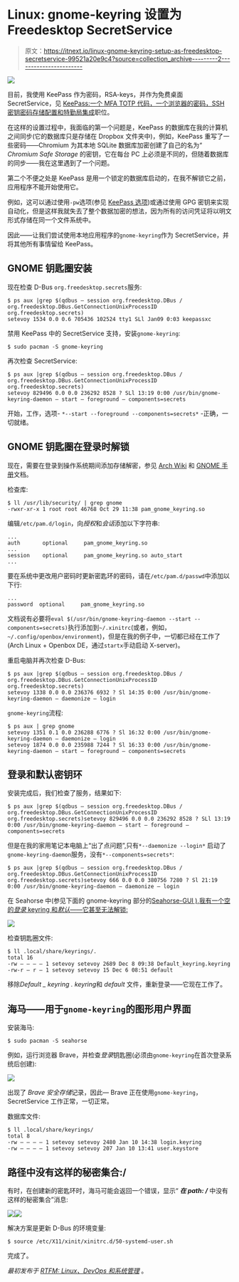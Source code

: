 # Linux: gnome-keyring 设置为 Freedesktop SecretService

> 原文：<https://itnext.io/linux-gnome-keyring-setup-as-freedesktop-secretservice-99521a20e9c4?source=collection_archive---------2----------------------->

![](img/deb75c286e41ceb103e9942038e4173e.png)

目前，我使用 KeePass 作为密码，RSA-keys，并作为免费桌面 SecretService，见 [KeePass:一个 MFA TOTP 代码，一个浏览器的密码，SSH 密钥密码存储配置和特勤局集成](https://rtfm.co.ua/en/keepass-an-mfa-totp-codes-a-browsers-passwords-ssh-keys-passwords-storage-configuration-and-secret-service-integration/)职位。

在这样的设置过程中，我面临的第一个问题是，KeePass 的数据库在我的计算机之间同步(它的数据库只是存储在 Dropbox 文件夹中)，例如，KeePass 重写了一些密码——Chromium 为其本地 SQLite 数据库加密创建了自己的名为“ *Chromium Safe Storage* 的密钥，它在每台 PC 上必须是不同的，但随着数据库的同步——我在这里遇到了一个问题。

第二个不便之处是 KeePass 是用一个锁定的数据库启动的，在我不解锁它之前，应用程序不能开始使用它。

例如，这可以通过使用`-pw`选项(参见 [KeePass 选项](https://keepass.info/help/base/cmdline.html))或通过使用 GPG 密钥来实现自动化，但是这样我就失去了整个数据加密的想法，因为所有的访问凭证将以明文形式存储在同一个文件系统中。

因此——让我们尝试使用本地应用程序的`gnome-keyring`作为 SecretService，并将其他所有事情留给 KeePass。

## GNOME 钥匙圈安装

现在检查 D-Bus `org.freedesktop.secrets`服务:

```
$ ps aux |grep $(qdbus — session org.freedesktop.DBus / org.freedesktop.DBus.GetConnectionUnixProcessID org.freedesktop.secrets)
setevoy 1534 0.0 0.6 705436 102524 tty1 SLl Jan09 0:03 keepassxc
```

禁用 KeePass 中的 SecretService 支持，安装`gnome-keyring`:

```
$ sudo pacman -S gnome-keyring
```

再次检查 SecretService:

```
$ ps aux |grep $(qdbus — session org.freedesktop.DBus / org.freedesktop.DBus.GetConnectionUnixProcessID org.freedesktop.secrets)
setevoy 829496 0.0 0.0 236292 8528 ? SLl 13:19 0:00 /usr/bin/gnome-keyring-daemon — start — foreground — components=secrets
```

开始，工作，选项- `*--start --foreground --components=secrets*` -正确，一切就绪。

## GNOME 钥匙圈在登录时解锁

现在，需要在登录到操作系统期间添加存储解密，参见 [Arch Wiki](https://wiki.archlinux.org/index.php/GNOME/Keyring#PAM_method) 和 [GNOME 手册](https://wiki.gnome.org/Projects/GnomeKeyring/Pam/Manual)文档。

检查库:

```
$ ll /usr/lib/security/ | grep gnome
-rwxr-xr-x 1 root root 46768 Oct 29 11:38 pam_gnome_keyring.so
```

编辑`/etc/pam.d/login`，向*授权*和*会话*添加以下字符串:

```
...
auth       optional     pam_gnome_keyring.so
...
session    optional     pam_gnome_keyring.so auto_start
...
```

要在系统中更改用户密码时更新密匙环的密码，请在`/etc/pam.d/passwd`中添加以下行:

```
...
password  optional     pam_gnome_keyring.so
```

文档说有必要将`eval $(/usr/bin/gnome-keyring-daemon --start --components=secrets)`执行添加到`~/.xinitrc`(或者，例如，`~/.config/openbox/environment`)，但是在我的例子中，一切都已经在工作了(Arch Linux + Openbox DE，通过`startx`手动启动 X-server)。

重启电脑并再次检查 D-Bus:

```
$ ps aux |grep $(qdbus — session org.freedesktop.DBus / org.freedesktop.DBus.GetConnectionUnixProcessID org.freedesktop.secrets)
setevoy 1338 0.0 0.0 236376 6932 ? Sl 14:35 0:00 /usr/bin/gnome-keyring-daemon — daemonize — login
```

`gnome-keyring`流程:

```
$ ps aux | grep gnome
setevoy 1351 0.1 0.0 236288 6776 ? Sl 16:32 0:00 /usr/bin/gnome-keyring-daemon — daemonize — login
setevoy 1874 0.0 0.0 235988 7244 ? Sl 16:33 0:00 /usr/bin/gnome-keyring-daemon — start — foreground — components=secrets
```

## 登录和默认密钥环

安装完成后，我们检查了服务，结果如下:

```
$ ps aux |grep $(qdbus — session org.freedesktop.DBus / org.freedesktop.DBus.GetConnectionUnixProcessID org.freedesktop.secrets)setevoy 829496 0.0 0.0 236292 8528 ? SLl 13:19 0:00 /usr/bin/gnome-keyring-daemon — start — foreground — components=secrets
```

但是在我的家用笔记本电脑上“出了点问题”,只有`*--daemonize --login*` 启动了`gnome-keyring-daemon`服务，没有`*--components=secrets*`:

```
$ ps aux |grep $(qdbus — session org.freedesktop.DBus / org.freedesktop.DBus.GetConnectionUnixProcessID org.freedesktop.secrets)setevoy 666 0.0 0.0 380756 7280 ? Sl 21:19 0:00 /usr/bin/gnome-keyring-daemon — daemonize — login
```

在 Seahorse 中(参见下面的 gnome-keyring 部分的[Seahorse-GUI ),我有一个空的*登录* keyring 和*默认*——它甚至无法解锁:](https://rtfm.co.ua/?p=23147#Seahorse_GUI_gnome-keyring)

![](img/d94cccdb011fd15b07058863ec086737.png)

检查钥匙圈文件:

```
$ ll .local/share/keyrings/.
total 16
-rw — — — — 1 setevoy setevoy 2689 Dec 8 09:38 Default_keyring.keyring
-rw-r — r — 1 setevoy setevoy 15 Dec 6 08:51 default
```

移除*Default _ keyring . keyring*和 *default* 文件，重新登录——它现在工作了。

## 海马——用于`gnome-keyring`的图形用户界面

安装海马:

```
$ sudo pacman -S seahorse
```

例如，运行浏览器 Brave，并检查*登录*钥匙圈(必须由`gnome-keyring`在首次登录系统后创建):

![](img/a76fc9733b9e03c9e4eed75f7b65c689.png)

出现了 *Brave 安全存储*记录，因此— Brave 正在使用`gnome-keyring`，SecretService 工作正常，一切正常。

数据库文件:

```
$ ll .local/share/keyrings/
total 8
-rw — — — — 1 setevoy setevoy 2480 Jan 10 14:38 login.keyring
-rw — — — — 1 setevoy setevoy 207 Jan 10 13:41 user.keystore
```

## 路径中没有这样的秘密集合:/

有时，在创建新的密匙环时，海马可能会返回一个错误，显示“ ***在 path: /*** 中没有这样的秘密集合”消息:

![](img/7447577a7e467aa582957372e11f95bc.png)![](img/3423915d5c2b3d6a862a5b3f8dde208c.png)

解决方案是更新 D-Bus 的环境变量:

```
$ source /etc/X11/xinit/xinitrc.d/50-systemd-user.sh
```

完成了。

*最初发布于* [*RTFM: Linux、DevOps 和系统管理*](https://rtfm.co.ua/en/linux-gnome-keyring-setup-as-freedesktop-secretservice/) 。